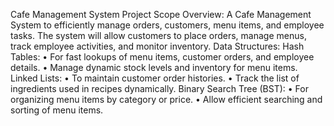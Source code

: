 Cafe Management System Project Scope
Overview:
A Cafe Management System to efficiently manage orders, customers, menu items, and employee tasks.
The system will allow customers to place orders, manage menus, track employee activities, and monitor inventory.
Data Structures:
Hash Tables:
•	For fast lookups of menu items, customer orders, and employee details.
•	Manage dynamic stock levels and inventory for menu items.
Linked Lists:
•	To maintain customer order histories.
•	Track the list of ingredients used in recipes dynamically.
Binary Search Tree (BST):
•	For organizing menu items by category or price.
•	Allow efficient searching and sorting of menu items.
